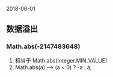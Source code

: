2018-06-01

## 数据溢出

### Math.abs(-2147483648)
1. 相当于 Math.abs(Integer.MIN_VALUE)
2. Math.abs(a) --> (a < 0) ? -a : a;